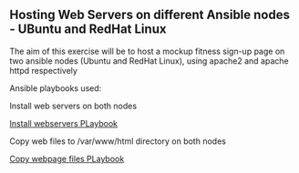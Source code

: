 ## Hosting Web Servers on different Ansible nodes - UBuntu and RedHat Linux

The aim of this exercise will be to host a mockup fitness sign-up page on two ansible nodes (Ubuntu and RedHat Linux), using apache2 and apache httpd respectively

Ansible playbooks used:

Install web servers on both nodes

[Install webservers PLaybook](./playbooks/install_web_servers.yml)

Copy  web files to /var/www/html directory on both nodes

[Copy webpage files PLaybook](./playbooks/ansible_copy_files.yml)
